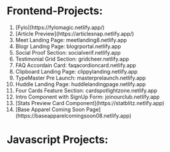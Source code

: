 # Frontend-Projects:

<ol>
  <li>[Fylo](https://fylomagic.netlify.app/)</li>
  <li>[Article Preview](https://articlesnap.netlify.app/)</li>
  <li>Meet Landing Page: meetlanding8.netlify.app</li>
  <li>Blogr Landing Page: blogrportal.netlify.app</li>
  <li>Social Proof Section: socialverif.netlify.app</li>
  <li>Testimonial Grid Section: gridcheer.netlify.app</li>
  <li>FAQ Accordain Card: faqacordioncard.netlify.app</li>
  <li>Clipboard Landing Page: clippylanding.netlify.app</li>
  <li>TypeMaster Pre Launch: masterprelaunch.netlify.app</li>
  <li>Huddle Landing Page: huddlelandingpage.netlify.app</li>
  <li>Four Cards Feature Section: cardspotlightzone.netlify.app</li>
  <li>Intro Component with SignUp Form: joinourclub.netlify.app</li>
  <li>[Stats Preview Card Component](https://statblitz.netlify.app)</li>
  <li> [Base Apparel Coming Soon Page](https://baseapparelcomingsoon08.netlify.app) </li>
</ol>


# Javascript Projects:
